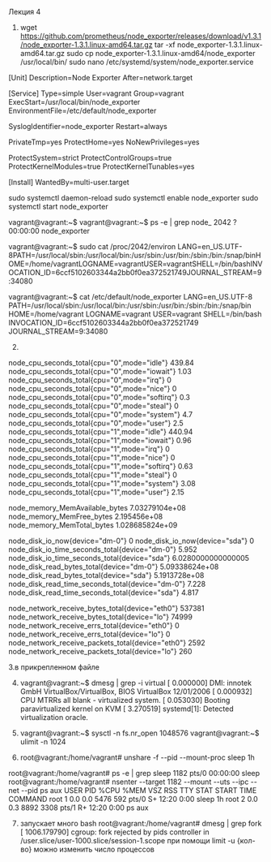 Лекция 4
1. wget https://github.com/prometheus/node_exporter/releases/download/v1.3.1/node_exporter-1.3.1.linux-amd64.tar.gz
tar -xf node_exporter-1.3.1.linux-amd64.tar.gz
sudo cp node_exporter-1.3.1.linux-amd64/node_exporter /usr/local/bin/
sudo nano /etc/systemd/system/node_exporter.service

[Unit]
Description=Node Exporter
After=network.target

[Service]
Type=simple
User=vagrant
Group=vagrant
ExecStart=/usr/local/bin/node_exporter
EnvironmentFile=/etc/default/node_exporter

SyslogIdentifier=node_exporter
Restart=always

PrivateTmp=yes
ProtectHome=yes
NoNewPrivileges=yes

ProtectSystem=strict
ProtectControlGroups=true
ProtectKernelModules=true
ProtectKernelTunables=yes

[Install]
WantedBy=multi-user.target


sudo systemctl daemon-reload
sudo systemctl enable node_exporter
sudo systemctl start node_exporter


vagrant@vagrant:~$ vagrant@vagrant:~$ ps -e | grep node_
   2042 ?        00:00:00 node_exporter

vagrant@vagrant:~$ sudo cat /proc/2042/environ
LANG=en_US.UTF-8PATH=/usr/local/sbin:/usr/local/bin:/usr/sbin:/usr/bin:/sbin:/bin:/snap/binHOME=/home/vagrantLOGNAME=vagrantUSER=vagrantSHELL=/bin/bashINVOCATION_ID=6ccf5102603344a2bb0f0ea372521749JOURNAL_STREAM=9:34080

vagrant@vagrant:~$ cat /etc/default/node_exporter
LANG=en_US.UTF-8
PATH=/usr/local/sbin:/usr/local/bin:/usr/sbin:/usr/bin:/sbin:/bin:/snap/bin
HOME=/home/vagrant
LOGNAME=vagrant
USER=vagrant
SHELL=/bin/bash
INVOCATION_ID=6ccf5102603344a2bb0f0ea372521749
JOURNAL_STREAM=9:34080

2.
node_cpu_seconds_total{cpu="0",mode="idle"} 439.84
node_cpu_seconds_total{cpu="0",mode="iowait"} 1.03
node_cpu_seconds_total{cpu="0",mode="irq"} 0
node_cpu_seconds_total{cpu="0",mode="nice"} 0
node_cpu_seconds_total{cpu="0",mode="softirq"} 0.3
node_cpu_seconds_total{cpu="0",mode="steal"} 0
node_cpu_seconds_total{cpu="0",mode="system"} 4.7
node_cpu_seconds_total{cpu="0",mode="user"} 2.5
node_cpu_seconds_total{cpu="1",mode="idle"} 440.94
node_cpu_seconds_total{cpu="1",mode="iowait"} 0.96
node_cpu_seconds_total{cpu="1",mode="irq"} 0
node_cpu_seconds_total{cpu="1",mode="nice"} 0
node_cpu_seconds_total{cpu="1",mode="softirq"} 0.63
node_cpu_seconds_total{cpu="1",mode="steal"} 0
node_cpu_seconds_total{cpu="1",mode="system"} 3.08
node_cpu_seconds_total{cpu="1",mode="user"} 2.15

node_memory_MemAvailable_bytes 7.03279104e+08
node_memory_MemFree_bytes 2.195456e+08
node_memory_MemTotal_bytes 1.028685824e+09

node_disk_io_now{device="dm-0"} 0
node_disk_io_now{device="sda"} 0
node_disk_io_time_seconds_total{device="dm-0"} 5.952
node_disk_io_time_seconds_total{device="sda"} 6.0280000000000005
node_disk_read_bytes_total{device="dm-0"} 5.09338624e+08
node_disk_read_bytes_total{device="sda"} 5.1913728e+08
node_disk_read_time_seconds_total{device="dm-0"} 7.228
node_disk_read_time_seconds_total{device="sda"} 4.817

node_network_receive_bytes_total{device="eth0"} 537381
node_network_receive_bytes_total{device="lo"} 74999
node_network_receive_errs_total{device="eth0"} 0
node_network_receive_errs_total{device="lo"} 0
node_network_receive_packets_total{device="eth0"} 2592
node_network_receive_packets_total{device="lo"} 260

3.в прикрепленном файле

4. vagrant@vagrant:~$ dmesg | grep -i virtual
[    0.000000] DMI: innotek GmbH VirtualBox/VirtualBox, BIOS VirtualBox 12/01/2006
[    0.000932] CPU MTRRs all blank - virtualized system.
[    0.053030] Booting paravirtualized kernel on KVM
[    3.270519] systemd[1]: Detected virtualization oracle.

5. vagrant@vagrant:~$ sysctl -n fs.nr_open
1048576
vagrant@vagrant:~$ ulimit -n
1024

6. root@vagrant:/home/vagrant# unshare -f --pid --mount-proc sleep 1h

root@vagrant:/home/vagrant# ps -e | grep sleep
   1182 pts/0    00:00:00 sleep
root@vagrant:/home/vagrant# nsenter --target 1182 --mount --uts --ipc --net --pid ps aux
USER         PID %CPU %MEM    VSZ   RSS TTY      STAT START   TIME COMMAND
root           1  0.0  0.0   5476   592 pts/0    S+   12:20   0:00 sleep 1h
root           2  0.0  0.3   8892  3308 pts/1    R+   12:20   0:00 ps aux

7. запускает много bash
root@vagrant:/home/vagrant# dmesg | grep fork
[ 1006.179790] cgroup: fork rejected by pids controller in /user.slice/user-1000.slice/session-1.scope
при помощи limit -u {кол-во} можно изменить число процессов
